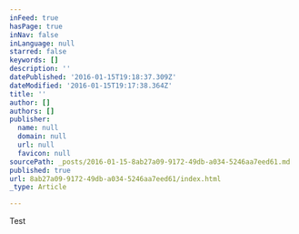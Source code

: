 ```yaml
---
inFeed: true
hasPage: true
inNav: false
inLanguage: null
starred: false
keywords: []
description: ''
datePublished: '2016-01-15T19:18:37.309Z'
dateModified: '2016-01-15T19:17:38.364Z'
title: ''
author: []
authors: []
publisher:
  name: null
  domain: null
  url: null
  favicon: null
sourcePath: _posts/2016-01-15-8ab27a09-9172-49db-a034-5246aa7eed61.md
published: true
url: 8ab27a09-9172-49db-a034-5246aa7eed61/index.html
_type: Article

---
```

Test